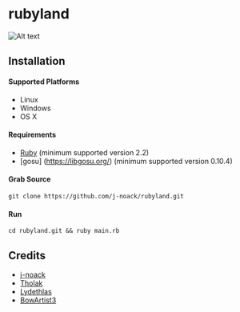 # rubyland

![Alt text](/../master/assets/ALPHA%20screenshot.png?raw=true "Optional Title")


## Installation

#### Supported Platforms
* Linux
* Windows
* OS X

#### Requirements
* [Ruby](https://www.ruby-lang.org/de/) (minimum supported version 2.2)
* [gosu] (https://libgosu.org/) (minimum supported version 0.10.4)

#### Grab Source
`git clone https://github.com/j-noack/rubyland.git`

#### Run
`cd rubyland.git && ruby main.rb`

## Credits

* [j-noack](https://github.com/j-noack)
* [Tholak](https://github.com/Tholak)
* [Lydethlas](https://github.com/Lydethlas)
* [BowArtist3](https://github.com/BowArtist3)
